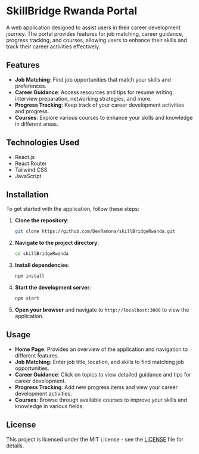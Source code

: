 # SkillBridge Rwanda Portal

A web application designed to assist users in their career development journey. The portal provides features for job matching, career guidance, progress tracking, and courses, allowing users to enhance their skills and track their career activities effectively.

## Features

- **Job Matching**: Find job opportunities that match your skills and preferences.
- **Career Guidance**: Access resources and tips for resume writing, interview preparation, networking strategies, and more.
- **Progress Tracking**: Keep track of your career development activities and progress.
- **Courses**: Explore various courses to enhance your skills and knowledge in different areas.

## Technologies Used

- React.js
- React Router
- Tailwind CSS
- JavaScript

## Installation

To get started with the application, follow these steps:

1. **Clone the repository**:
   ```bash
   git clone https://github.com/DevRamona/skillBridgeRwanda.git
   ```

2. **Navigate to the project directory**:
   ```bash
   cd skillBridgeRwanda
   ```

3. **Install dependencies**:
   ```bash
   npm install
   ```

4. **Start the development server**:
   ```bash
   npm start
   ```

5. **Open your browser** and navigate to `http://localhost:3000` to view the application.

## Usage

- **Home Page**: Provides an overview of the application and navigation to different features.
- **Job Matching**: Enter job title, location, and skills to find matching job opportunities.
- **Career Guidance**: Click on topics to view detailed guidance and tips for career development.
- **Progress Tracking**: Add new progress items and view your career development activities.
- **Courses**: Browse through available courses to improve your skills and knowledge in various fields.

## License

This project is licensed under the MIT License - see the [LICENSE](LICENSE) file for details.